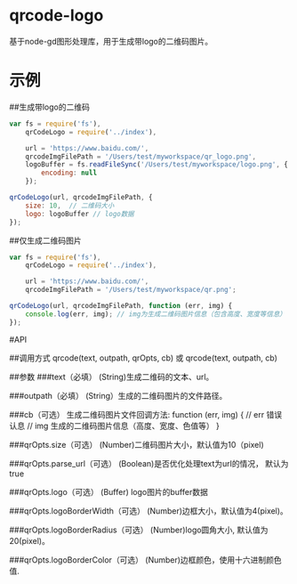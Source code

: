 # qrcode-logo
基于node-gd图形处理库，用于生成带logo的二维码图片。


# 示例

##生成带logo的二维码
```javascript
var fs = require('fs'),
    qrCodeLogo = require('../index'),

    url = 'https://www.baidu.com/',
    qrcodeImgFilePath = '/Users/test/myworkspace/qr_logo.png',
    logoBuffer = fs.readFileSync('/Users/test/myworkspace/logo.png', {
        encoding: null
    });

qrCodeLogo(url, qrcodeImgFilePath, {
    size: 10,  // 二维码大小
    logo: logoBuffer // logo数据
});
```


##仅生成二维码图片
```javascript
var fs = require('fs'),
    qrCodeLogo = require('../index'),

    url = 'https://www.baidu.com/',
    qrcodeImgFilePath = '/Users/test/myworkspace/qr.png';

qrCodeLogo(url, qrcodeImgFilePath, function (err, img) {
    console.log(err, img); // img为生成二维码图片信息（包含高度、宽度等信息）
});
```

#API

##调用方式
qrcode(text, outpath, qrOpts, cb) 或 qrcode(text, outpath, cb)

##参数
###text（必填）
(String)生成二维码的文本、url。

###outpath（必填）
(String）生成的二维码图片的文件路径。

###cb（可选）
生成二维码图片文件回调方法: function (err, img) {
    // err 错误认息
    // img  生成的二维码图片信息（高度、宽度、色值等）
}

###qrOpts.size（可选）
(Number)二维码图片大小，默认值为10（pixel)

###qrOpts.parse_url（可选）
(Boolean)是否优化处理text为url的情况， 默认为true

###qrOpts.logo（可选）
(Buffer) logo图片的buffer数据

###qrOpts.logoBorderWidth（可选）
(Number)边框大小，默认值为4(pixel)。
        
###qrOpts.logoBorderRadius（可选）
(Number)logo圆角大小, 默认值为20(pixel)。

###qrOpts.logoBorderColor（可选）
(Number)边框颜色，使用十六进制颜色值.





